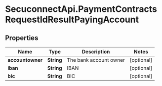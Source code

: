 # SecuconnectApi.PaymentContractsRequestIdResultPayingAccount

## Properties
Name | Type | Description | Notes
------------ | ------------- | ------------- | -------------
**accountowner** | **String** | The bank account owner | [optional] 
**iban** | **String** | IBAN | [optional] 
**bic** | **String** | BIC | [optional] 


